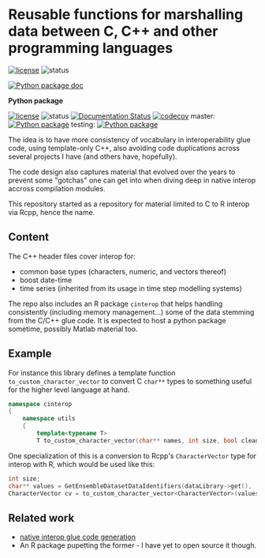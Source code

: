 # Reusable functions for marshalling data between C, C++ and other programming languages

[![license](http://img.shields.io/badge/license-MIT-blue.svg)](https://github.com/csiro-hydroinformatics/c-interop/blob/master/LICENSE.txt)
![status](https://img.shields.io/badge/status-beta-blue.svg)

[![Python package doc](https://readthedocs.org/projects/cinterop/badge/?version=latest)](https://cinterop.readthedocs.io/en/latest/?badge=latest)

**Python package**

[![license](https://img.shields.io/badge/license-MIT-blue.svg)](https://github.com/csiro-hydroinformatics/c-interop/blob/master/bindings/python/cinterop/LICENSE.txt) ![status](https://img.shields.io/badge/status-beta-blue.svg) [![Documentation Status](https://readthedocs.org/projects/cinterop/badge/?version=latest)](https://cinterop.readthedocs.io/en/latest/?badge=latest) [![codecov](https://codecov.io/gh/csiro-hydroinformatics/c-interop/branch/master/graph/badge.svg?token=Bxg1zkbG9G)](https://codecov.io/gh/csiro-hydroinformatics/c-interop) master: [![Python package](https://github.com/csiro-hydroinformatics/c-interop/actions/workflows/python-cinterop.yml/badge.svg?branch=master)](https://github.com/csiro-hydroinformatics/c-interop/actions/workflows/python-cinterop.yml) testing: [![Python package](https://github.com/csiro-hydroinformatics/c-interop/actions/workflows/python-cinterop.yml/badge.svg?branch=testing)](https://github.com/csiro-hydroinformatics/c-interop/actions/workflows/python-cinterop.yml)

The idea is to have more consistency of vocabulary in interoperability glue code, using template-only C++, also avoiding code duplications across several projects I have (and others have, hopefully).

The code design also captures material that evolved over the years to prevent some "gotchas" one can get into when diving deep in native interop accross compilation modules.

This repository started as a repository for material limited to C to R interop via Rcpp, hence the name.

## Content

The C++ header files cover interop for:

* common base types (characters, numeric, and vectors thereof)
* boost date-time
* time series (inherited from its usage in time step modelling systems)

The repo also includes an R package `cinterop` that helps handling consistently (including memory management...) some of the data stemming from the C/C++ glue code. It is expected to host a python package sometime, possibly Matlab material too.

## Example

For instance this library defines a template function `to_custom_character_vector` to convert C `char**` types to something useful for the higher level language at hand.

```c++
namespace cinterop
{
    namespace utils
	{
        template<typename T>
		T to_custom_character_vector(char** names, int size, bool cleanup);
```

One specialization of this is a conversion to Rcpp's `CharacterVector` type for interop with R, which would be used like this:

```c++
int size;
char** values = GetEnsembleDatasetDataIdentifiers(dataLibrary->get(),  &size);
CharacterVector cv = to_custom_character_vector<CharacterVector>(values, size, true);
```

## Related work

* [native interop glue code generation](https://github.com/csiro-hydroinformatics/c-api-wrapper-generation)
* An R package pupetting the former - I have yet to open source it though.
